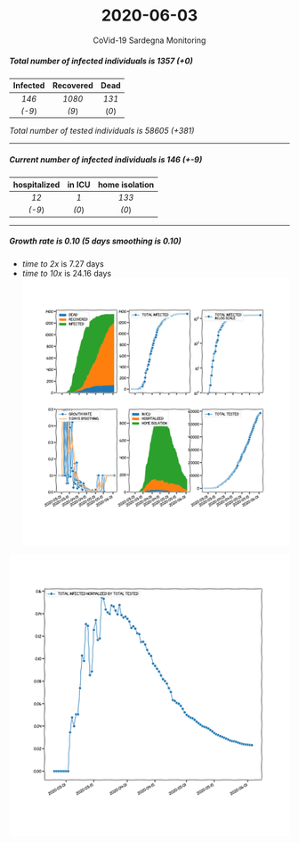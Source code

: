 <div align='center'>

# 2020-06-03
CoVid-19 Sardegna Monitoring
</div>

##### Total number of infected individuals is 1357 (+0)
Infected | Recovered | Dead
:---: | :---: | :---:
*146* | *1080* | *131*
*(-9*) | *(9*) | (*0*)

*Total number of tested individuals is 58605 (+381)*
***
##### Current number of infected individuals is 146 (+-9)
hospitalized | in ICU | home isolation
:---: | :---: | :---:
*12* |*1* |*133*
*(-9*) |*(0*) |*(0*)
***
##### Growth rate is 0.10 (5 days smoothing is 0.10)
- *time to 2x* is 7.27 days
- *time to 10x* is 24.16 days
![stats][stats]

![infected_normalized][infected_normalized]

[stats]: stats_Sardegna.png
[infected_normalized]: infected_normalized_Sardegna.png
